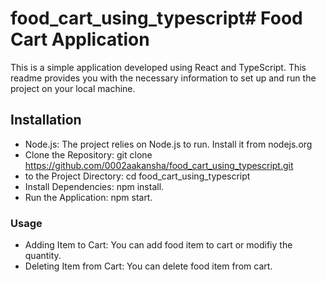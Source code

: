# food_cart_using_typescript# Food Cart Application

This is a simple application developed using React and TypeScript. This readme provides you with the necessary information to set up and run the project on your local machine.

## Installation

- Node.js: The project relies on Node.js to run. Install it from nodejs.org
- Clone the Repository: git clone https://github.com/0002aakansha/food_cart_using_typescript.git
-  to the Project Directory: cd food_cart_using_typescript
- Install Dependencies: npm install.
- Run the Application: npm start.

### Usage

- Adding Item to Cart: You can add food item to cart or modifiy the quantity.
- Deleting Item from Cart: You can delete food item from cart.
